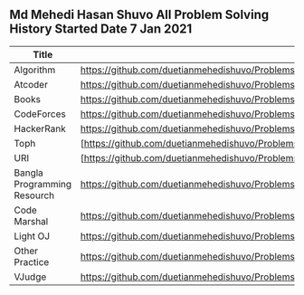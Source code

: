
## Md Mehedi Hasan Shuvo All Problem Solving History Started Date 7 Jan 2021


| Title | Url | Solve |
| ------ | ------ |----|
| Algorithm | https://github.com/duetianmehedishuvo/Problems_solving/tree/master/ALGORITHOM | 7 |
| Atcoder | https://github.com/duetianmehedishuvo/Problems_solving/tree/master/Atcoder |2|
| Books |https://github.com/duetianmehedishuvo/Problems_solving/tree/master/Books||
| CodeForces |https://github.com/duetianmehedishuvo/Problems_solving/tree/master/CodeForces |16|
| HackerRank | https://github.com/duetianmehedishuvo/Problems_solving/tree/master/HackerRank/c%2B%2B|1|
| Toph | [https://github.com/duetianmehedishuvo/Problems_solving/tree/master/TOPH |8|
| URI | [https://github.com/duetianmehedishuvo/Problems_solving/tree/master/URI|66|
| Bangla Programming Resourch | https://github.com/duetianmehedishuvo/Problems_solving/tree/master/bangla-programming-resources ||
| Code Marshal |https://github.com/duetianmehedishuvo/Problems_solving/tree/master/code%20marshal/Mock%20of%20ICPC%20Dhaka%20Regional%202020|2|
| Light OJ |https://github.com/duetianmehedishuvo/Problems_solving/tree/master/light%20oj|1|
| Other Practice |https://github.com/duetianmehedishuvo/Problems_solving/tree/master/practice|18|
| VJudge |https://github.com/duetianmehedishuvo/Problems_solving/tree/master/viudge|26|